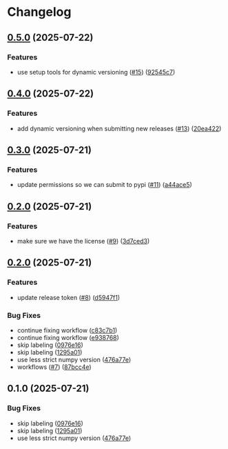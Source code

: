 # Changelog

## [0.5.0](https://github.com/jtschwar/Multi-Modal-2D-Data-Fusion/compare/v0.4.0...v0.5.0) (2025-07-22)


### Features

* use setup tools for dynamic versioning ([#15](https://github.com/jtschwar/Multi-Modal-2D-Data-Fusion/issues/15)) ([92545c7](https://github.com/jtschwar/Multi-Modal-2D-Data-Fusion/commit/92545c7754ee0c6575bfea2d9ecd64dc109353d1))

## [0.4.0](https://github.com/jtschwar/Multi-Modal-2D-Data-Fusion/compare/v0.3.0...v0.4.0) (2025-07-22)


### Features

* add dynamic versioning when submitting new releases ([#13](https://github.com/jtschwar/Multi-Modal-2D-Data-Fusion/issues/13)) ([20ea422](https://github.com/jtschwar/Multi-Modal-2D-Data-Fusion/commit/20ea4222699c3b4d658b4d54701f1ad5f3173963))

## [0.3.0](https://github.com/jtschwar/Multi-Modal-2D-Data-Fusion/compare/v0.2.0...v0.3.0) (2025-07-21)


### Features

* update permissions so we can submit to pypi ([#11](https://github.com/jtschwar/Multi-Modal-2D-Data-Fusion/issues/11)) ([a44ace5](https://github.com/jtschwar/Multi-Modal-2D-Data-Fusion/commit/a44ace52949fe8898caf2f1ae21c4d4777d86946))

## [0.2.0](https://github.com/jtschwar/Multi-Modal-2D-Data-Fusion/compare/v0.1.1...v0.2.0) (2025-07-21)


### Features

* make sure we have the license ([#9](https://github.com/jtschwar/Multi-Modal-2D-Data-Fusion/issues/9)) ([3d7ced3](https://github.com/jtschwar/Multi-Modal-2D-Data-Fusion/commit/3d7ced33be9592e0866dfc5468d10ad2d8b01d2f))

## [0.2.0](https://github.com/jtschwar/Multi-Modal-2D-Data-Fusion/compare/v0.1.0...v0.2.0) (2025-07-21)


### Features

* update release token ([#8](https://github.com/jtschwar/Multi-Modal-2D-Data-Fusion/issues/8)) ([d5947f1](https://github.com/jtschwar/Multi-Modal-2D-Data-Fusion/commit/d5947f16589321e2390641922a3b66f8bea4623c))


### Bug Fixes

* continue fixing workflow ([c83c7b1](https://github.com/jtschwar/Multi-Modal-2D-Data-Fusion/commit/c83c7b1fd58616f2d50b2fbd683bad200341c0b5))
* continue fixing workflow ([e938768](https://github.com/jtschwar/Multi-Modal-2D-Data-Fusion/commit/e9387688497a30772c07c63424977785d7676550))
* skip labeling ([0976e16](https://github.com/jtschwar/Multi-Modal-2D-Data-Fusion/commit/0976e1615381dc619052d0f3c50515db428b4e53))
* skip labeling ([1295a01](https://github.com/jtschwar/Multi-Modal-2D-Data-Fusion/commit/1295a013c61223fb66317b058f1688666f26b0e5))
* use less strict numpy version ([476a77e](https://github.com/jtschwar/Multi-Modal-2D-Data-Fusion/commit/476a77ec665640b9c9e878c581b8b3367cedd5d8))
* workflows ([#7](https://github.com/jtschwar/Multi-Modal-2D-Data-Fusion/issues/7)) ([87bcc4e](https://github.com/jtschwar/Multi-Modal-2D-Data-Fusion/commit/87bcc4e97d4562857462de4c7f5a7c8027d2e713))

## 0.1.0 (2025-07-21)


### Bug Fixes

* skip labeling ([0976e16](https://github.com/jtschwar/Multi-Modal-2D-Data-Fusion/commit/0976e1615381dc619052d0f3c50515db428b4e53))
* skip labeling ([1295a01](https://github.com/jtschwar/Multi-Modal-2D-Data-Fusion/commit/1295a013c61223fb66317b058f1688666f26b0e5))
* use less strict numpy version ([476a77e](https://github.com/jtschwar/Multi-Modal-2D-Data-Fusion/commit/476a77ec665640b9c9e878c581b8b3367cedd5d8))
